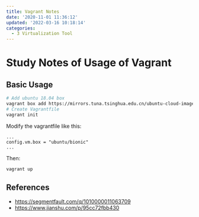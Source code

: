 ```yaml
---
title: Vagrant Notes
date: '2020-11-01 11:36:12'
updated: '2022-03-16 10:18:14'
categories:
  - 3 Virtualization Tool
---
```

# Study Notes of Usage of Vagrant


## Basic Usage 

```sh
# Add ubuntu 18.04 box
vagrant box add https://mirrors.tuna.tsinghua.edu.cn/ubuntu-cloud-images/bionic/current/bionic-server-cloudimg-amd64-vagrant.box --name ubuntu/bionic
# Create Vagrantfile
vagrant init

```

Modify the vagrantfile like this:

```vagrantfile
...
config.vm.box = "ubuntu/bionic"
...
```

Then:

```sh
vagrant up
```

## References

- <https://segmentfault.com/q/1010000011063709>
- <https://www.jianshu.com/p/95cc72fbb430>

